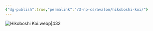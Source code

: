```yaml
---
{"dg-publish":true,"permalink":"/3-np-cs/avalon/hikoboshi-koi/"}
---
```


![Hikoboshi Koi.webp|432](/img/user/Images/Hikoboshi%20Koi.webp)
